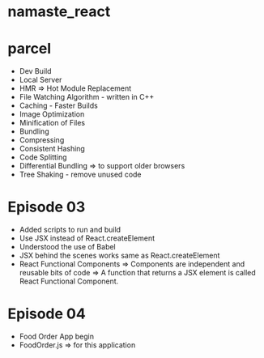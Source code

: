 # namaste_react

# parcel

- Dev Build
- Local Server
- HMR => Hot Module Replacement
- File Watching Algorithm - written in C++
- Caching - Faster Builds
- Image Optimization
- Minification of Files
- Bundling
- Compressing
- Consistent Hashing
- Code Splitting
- Differential Bundling => to support older browsers
- Tree Shaking - remove unused code

# Episode 03

- Added scripts to run and build
- Use JSX instead of React.createElement
- Understood the use of Babel
- JSX behind the scenes works same as React.createElement
- React Functional Components => Components are independent and reusable bits of code => A function that returns a JSX element is called React Functional Component.

# Episode 04

- Food Order App begin
- FoodOrder.js => for this application
